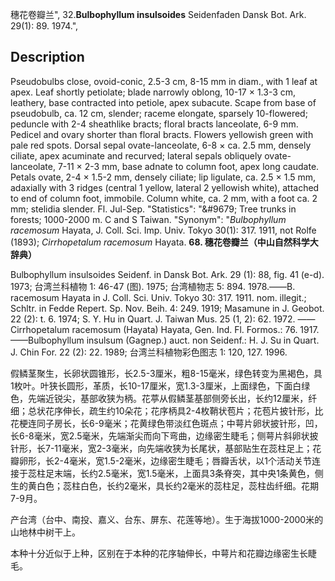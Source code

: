 穗花卷瓣兰",
32.**Bulbophyllum insulsoides** Seidenfaden Dansk Bot. Ark. 29(1): 89. 1974.",

## Description
Pseudobulbs close, ovoid-conic, 2.5-3 cm, 8-15 mm in diam., with 1 leaf at apex. Leaf shortly petiolate; blade narrowly oblong, 10-17 × 1.3-3 cm, leathery, base contracted into petiole, apex subacute. Scape from base of pseudobulb, ca. 12 cm, slender; raceme elongate, sparsely 10-flowered; peduncle with 2-4 sheathlike bracts; floral bracts lanceolate, 6-9 mm. Pedicel and ovary shorter than floral bracts. Flowers yellowish green with pale red spots. Dorsal sepal ovate-lanceolate, 6-8 × ca. 2.5 mm, densely ciliate, apex acuminate and recurved; lateral sepals obliquely ovate-lanceolate, 7-11 × 2-3 mm, base adnate to column foot, apex long caudate. Petals ovate, 2-4 × 1.5-2 mm, densely ciliate; lip ligulate, ca. 2.5 × 1.5 mm, adaxially with 3 ridges (central 1 yellow, lateral 2 yellowish white), attached to end of column foot, immobile. Column white, ca. 2 mm, with a foot ca. 2 mm; stelidia slender. Fl. Jul-Sep.
  "Statistics": "&amp;#9679; Tree trunks in forests; 1000-2000 m. C and S Taiwan.
  "Synonym": "*Bulbophyllum racemosum* Hayata, J. Coll. Sci. Imp. Univ. Tokyo 30(1): 317. 1911, not Rolfe (1893); *Cirrhopetalum racemosum* Hayata.
**68. 穗花卷瓣兰（中山自然科学大辞典）**

Bulbophyllum insulsoides Seidenf. in Dansk Bot. Ark. 29 (1): 88, fig. 41 (e-d). 1973; 台湾兰科植物 1: 46-47 (图). 1975; 台湾植物志 5: 894. 1978.——B. racemosum Hayata in J. Coll. Sci. Univ. Tokyo 30: 317. 1911. nom. illegit.; Schltr. in Fedde Repert. Sp. Nov. Beih. 4: 249. 1919; Masamune in J. Geobot. 22 (2): t. 6. 1974; S. Y. Hu in Quart. J. Taiwan Mus. 25 (1, 2): 62. 1972. ——Cirrhopetalum racemosum (Hayata) Hayata, Gen. Ind. Fl. Formos.: 76. 1917. ——Bulbophyllum insulsum (Gagnep.) auct. non Seidenf.: H. J. Su in Quart. J. Chin For. 22 (2): 22. 1989; 台湾兰科植物彩色图志 1: 120, 127. 1996.

假鳞茎聚生，长卵状圆锥形，长2.5-3厘米，粗8-15毫米，绿色转变为黑褐色，具1枚叶。叶狭长圆形，革质，长10-17厘米，宽1.3-3厘米，上面绿色，下面白绿色，先端近锐尖，基部收狭为柄。花葶从假鳞茎基部侧旁长出，长约12厘米，纤细；总状花序伸长，疏生约10朵花；花序柄具2-4枚鞘状苞片；花苞片披针形，比花梗连同子房长，长6-9毫米；花黄绿色带淡红色斑点；中萼片卵状披针形，凹，长6-8毫米，宽2.5毫米，先端渐尖而向下弯曲，边缘密生睫毛；侧萼片斜卵状披针形，长7-11毫米，宽2-3毫米，向先端收狭为长尾状，基部贴生在蕊柱足上；花瓣卵形，长2-4毫米，宽1.5-2毫米，边缘密生睫毛；唇瓣舌状，以1个活动关节连接于蕊柱足末端，长约2.5毫米，宽1.5毫米，上面具3条脊突，其中央1条黄色，侧生的黄白色；蕊柱白色，长约2毫米，具长约2毫米的蕊柱足，蕊柱齿纤细。花期7-9月。

产台湾（台中、南投、嘉义、台东、屏东、花莲等地）。生于海拔1000-2000米的山地林中树干上。

本种十分近似于上种，区别在于本种的花序轴伸长，中萼片和花瓣边缘密生长睫毛。
